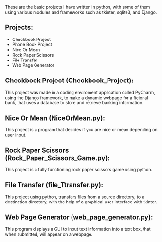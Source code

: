 These are the basic projects I have written in python, with some of them using various modules and frameworks such as tkinter, sqlite3, and Django. 


## Projects:
* Checkbook Project
* Phone Book Project
* Nice Or Mean
* Rock Paper Scissors
* File Transfer
* Web Page Generator


## Checkbook Project (Checkbook_Project):
This project was made in a coding enviroment application called PyCharm, using the Django framework, to make a dynamic webpage for a ficional bank, that uses a database to store and retrieve banking information.




## Nice Or Mean (NiceOrMean.py):
This project is a program that decides if you are nice or mean depending on user input.



## Rock Paper Scissors (Rock_Paper_Scissors_Game.py):
This project is a fully functioning rock paper scissors game using python.



## File Transfer (file_Ttransfer.py):
This project using python, transfers files from a source directory, to a destination directory, with the help of a graphical user interface with tkinter. 



## Web Page Generator (web_page_generator.py):
This program displays a GUI to input text information into a text box, that when submitted, will appear on a webpage. 




